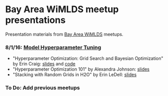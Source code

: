 # Bay Area WiMLDS meetup presentations
Presentation materials from [Bay Area WiMLDS](https://www.meetup.com/Bay-Area-Women-in-Machine-Learning-and-Data-Science/) meetups.

### 8/1/16: [Model Hyperparameter Tuning](https://www.meetup.com/Bay-Area-Women-in-Machine-Learning-and-Data-Science/events/232044420/)

- "Hyperparameter Optimization: Grid Search and Bayesian Optimization" by Erin Craig: [slides](https://docs.google.com/presentation/d/161v1btkXIz3KD6KdciwVP-99ocpT1s8Lomyb6Z_xomg/edit?usp=sharing) and [code](https://github.com/erincr/Bayesian-Optimization/blob/master/Examples/Hyperopt_Predict_Affairs.ipynb)
- "Hyperparameter Optimization 101" by Alexandra Johnson: [slides](http://www.slideshare.net/SigOpt/hyperparameter-optimization-101)
- "Stacking with Random Grids in H2O" by Erin LeDell: [slides](https://github.com/WiMLDS/bayarea-meetup-presentations/blob/master/presentations/wimlds_meetup_stacking_random_grids_aug2016.pdf)




### To Do: Add previous meetups
